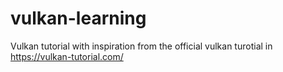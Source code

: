 # vulkan-learning
Vulkan tutorial with inspiration from the official vulkan turotial in https://vulkan-tutorial.com/
